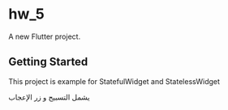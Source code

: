 # hw_5

A new Flutter project.

## Getting Started

This project is example for StatefulWidget and StatelessWidget

يشمل التسبيح و زر الإعجاب
